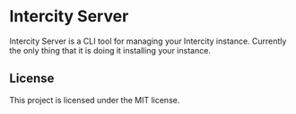 # Intercity Server

Intercity Server is a CLI tool for managing your Intercity instance.
Currently the only thing that it is doing it installing your instance.

## License
This project is licensed under the MIT license.
